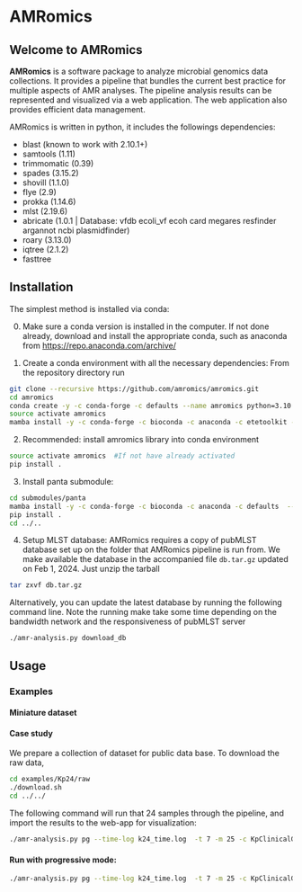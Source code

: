 # AMRomics   


## Welcome to AMRomics

**AMRomics** is a software package to analyze microbial genomics data collections.
It provides a pipeline that bundles the current best practice for 
multiple aspects of AMR analyses. The pipeline analysis results can be 
represented and visualized via a web application. The web application also 
provides efficient data management.
 
AMRomics is written in python, it includes the followings dependencies:
 * blast (known to work with 2.10.1+)
 * samtools (1.11)
 * trimmomatic (0.39)
 * spades (3.15.2)
 * shovill (1.1.0)
 * flye (2.9)
 * prokka (1.14.6)
 * mlst (2.19.6)
 * abricate (1.0.1 | Database: vfdb ecoli_vf ecoh card megares resfinder argannot ncbi plasmidfinder)
 * roary (3.13.0) 
 * iqtree (2.1.2)
 * fasttree

## Installation

The simplest method is installed via conda:

0. Make sure a conda version is installed in the computer. If not done already, download and install the appropriate conda, such as anaconda from 
   https://repo.anaconda.com/archive/
   
1. Create a conda environment with all the necessary dependencies: From the repository directory run
```bash
git clone --recursive https://github.com/amromics/amromics.git
cd amromics
conda create -y -c conda-forge -c defaults --name amromics python=3.10 mamba
source activate amromics
mamba install -y -c conda-forge -c bioconda -c anaconda -c etetoolkit -c rpetit3 -c defaults --file requirements.txt
```

2. Recommended: install amromics library into conda environment
```bash
source activate amromics  #If not have already activated
pip install .
```
3. Install panta submodule:
```bash
cd submodules/panta
mamba install -y -c conda-forge -c bioconda -c anaconda -c defaults  --file requirements.txt
pip install .
cd ../..
```   
4. Setup MLST database: AMRomics requires a copy of pubMLST database set up on the folder that AMRomics pipeline is run from. We make available the database in the accompanied file `db.tar.gz` updated on Feb 1, 2024. Just unzip the tarball 
```bash
tar zxvf db.tar.gz
```
Alternatively, you can update the latest database by running the following command line. Note the running make take some time depending on the bandwidth network and the responsiveness of pubMLST server
```
./amr-analysis.py download_db
```


## Usage

### Examples

#### Miniature dataset

#### Case study

We prepare a collection of dataset for public data base. To download the raw data,
```bash
cd examples/Kp24/raw
./download.sh
cd ../../
```
The following command will run that 24 samples through the pipeline, and import the results
to the web-app for visualization:

```bash
./amr-analysis.py pg --time-log k24_time.log  -t 7 -m 25 -c KpClinicalGRBZ -i examples/Kp24/Kp24.tsv --work-dir data/work  -n "Collection of 24 clinical isolates from Greek and Brazil"
```
#### Run with progressive mode:
```bash
./amr-analysis.py pg --time-log k24_time.log  -t 7 -m 25 -c KpClinicalGRBZ --progressive True -i examples/Kp89/Kp89.tsv --work-dir data/work  -n "Collection of 24+89 clinical isolates from Greek and Brazil"
```

<!--

#### Prepare input file
- Data file inputted for analysis needs to be in *.tsv* format 
((To-do: Check if .tsv format is required)) and follows specific requirements. 
Please check the sample input file *data/samples/set1.tsv* for an example.
- Note:
  + Column names need to be as follow:
    - sample_id	
    - sample_name	
    - input_type	
    - files	
    - genus	
    - species	
    - strain	
    - gram	
    - metadata
  + *gram* column should be empty. ((To-do: Delete gram column?))
  + *metadata* is empty or in the format: key1:value1;key2:value2;...  
  For example: Geographic Location:Houston,USA;Insert Date:8/8/2017;Host Name:Human, Homo sapiens;ampicillin:Resistant;aztreonam:Resistant;ciprofloxacin:Resistant;gentamicin:Susceptible;tetracycline:Susceptible
#### Run pipeline and export visualization data to web application

-->
